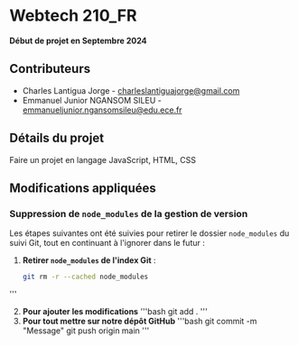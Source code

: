 # Webtech 210_FR

**Début de projet en Septembre 2024**

## Contributeurs

- Charles Lantigua Jorge - charleslantiguajorge@gmail.com
- Emmanuel Junior NGANSOM SILEU - emmanueljunior.ngansomsileu@edu.ece.fr

## Détails du projet

Faire un projet en langage JavaScript, HTML, CSS
## Modifications appliquées

### Suppression de `node_modules` de la gestion de version

Les étapes suivantes ont été suivies pour retirer le dossier `node_modules` du suivi Git, tout en continuant à l'ignorer dans le futur :

1. **Retirer `node_modules` de l'index Git** :
   ```bash
   git rm -r --cached node_modules
'''

2. **Pour ajouter les modifications**
   '''bash
   git add .
'''
3. **Pour tout mettre sur notre dépôt GitHub**
   '''bash 
   git commit -m "Message"
   git push origin main
'''
